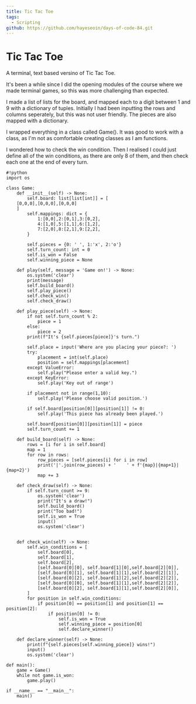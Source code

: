 ```yaml
---
title: Tic Tac Toe
tags:
  - Scripting
github: https://github.com/hayeseoin/days-of-code-84.git
---
```

# Tic Tac Toe

A terminal, text based versino of Tic Tac Toe.

It's been a while since I did the opening modules of the course where we made terminal games, so this was more challenging than expected. 

I made a list of lists for the board, and mapped each to a digit between 1 and 9 with a dictionary of tuples. Initially I had been inputting the rows and columns seperately, but this was not user friendly. The pieces are also mapped with a dictionary. 

I wrapped everything in a class called Game(). It was good to work with a class, as I'm not as comfortable creating classes as I am functions. 

I wondered how to check the win condition. Then I realised I could just define all of the win conditions, as there are only 8 of them, and then check each one at the end of every turn. 

    #!python
    import os

    class Game:
        def __init__(self) -> None:
            self.board: list[list[int]] = [
        [0,0,0],[0,0,0],[0,0,0]
        ]
            self.mappings: dict = {
                1:[0,0],2:[0,1],3:[0,2],
                4:[1,0],5:[1,1],6:[1,2],
                7:[2,0],8:[2,1],9:[2,2],
            }

            self.pieces = {0: ' ', 1:'x', 2:'o'}
            self.turn_count: int = 0
            self.is_won = False
            self.winning_piece = None
            
        def play(self, message = 'Game on!') -> None:
            os.system('clear')
            print(message)
            self.build_board()
            self.play_piece()
            self.check_win()
            self.check_draw()

        def play_piece(self) -> None:
            if not self.turn_count % 2:
                piece = 1
            else:
                piece = 2
            print(f"It's {self.pieces[piece]}'s turn.")

            self.place = input('Where are you placing your piece?: ')
            try:
                placement = int(self.place)
                position = self.mappings[placement]
            except ValueError:
                self.play("Please enter a valid key.")
            except KeyError:
                self.play('Key out of range')
    
            if placement not in range(1,10):
                self.play('Please choose valid position.')

            if self.board[position[0]][position[1]] != 0:
                self.play('This piece has already been played.')

            self.board[position[0]][position[1]] = piece
            self.turn_count += 1

        def build_board(self) -> None:
            rows = [i for i in self.board]
            map = 1
            for row in rows:
                row_pieces = [self.pieces[i] for i in row]
                print('|'.join(row_pieces) + '    ' + f'{map}|{map+1}|{map+2}')
                map += 3
            
        def check_draw(self) -> None:
            if self.turn_count >= 9:
                os.system('clear')
                print("It's a draw!")
                self.build_board()
                print("Too bad!")
                self.is_won = True
                input()
                os.system('clear')
        

        def check_win(self) -> None:
            self.win_conditions = [
                self.board[0],
                self.board[1],
                self.board[2],
                [self.board[0][0], self.board[1][0],self.board[2][0]],
                [self.board[0][1], self.board[1][1],self.board[2][1]],
                [self.board[0][2], self.board[1][2],self.board[2][2]],
                [self.board[0][0], self.board[1][1],self.board[2][2]],
                [self.board[0][2], self.board[1][1],self.board[2][0]],
            ]
            for position in self.win_conditions:
                if position[0] == position[1] and position[1] == position[2]:
                    if position[0] != 0:
                        self.is_won = True
                        self.winning_piece = position[0]
                        self.declare_winner()
        
        def declare_winner(self) -> None:
            print(f"{self.pieces[self.winning_piece]} wins!")
            input()
            os.system('clear')

    def main():
        game = Game()
        while not game.is_won:
            game.play()

    if __name__ == "__main__":
        main()
